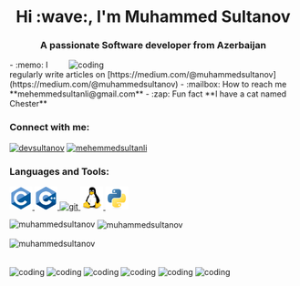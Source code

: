 <h1 align="center">Hi :wave:, I'm Muhammed Sultanov</h1>
<h3 align="center">A passionate Software developer from Azerbaijan</h3>
<img align="right" alt="coding" width="400" src="https://media.tenor.com/YUzRkMOL-3EAAAAM/programming-computer-frog.gif">
- :memo: I regularly write articles on [https://medium.com/@muhammedsultanov](https://medium.com/@muhammedsultanov)
- :mailbox: How to reach me **mehemmedsultanli@gmail.com**
- :zap: Fun fact **I have a cat named Chester**
<br>
<h3 align="left">Connect with me:</h3>
<p align="left">
<a href="https://twitter.com/devsultanov" target="blank"><img align="center" src="https://raw.githubusercontent.com/rahuldkjain/github-profile-readme-generator/master/src/images/icons/Social/twitter.svg" alt="devsultanov" height="30" width="40" /></a>
<a href="https://www.linkedin.com/in/mahammad-sultanov-53a405191/" target="blank"><img align="center" src="https://raw.githubusercontent.com/rahuldkjain/github-profile-readme-generator/master/src/images/icons/Social/linked-in-alt.svg" alt="mehemmedsultanli" height="30" width="40" /></a></p>
<h3 align="left">Languages and Tools:</h3>
<p align="left"> <a href="https://www.cprogramming.com/" target="_blank" rel="noreferrer"> <img src="https://raw.githubusercontent.com/devicons/devicon/master/icons/c/c-original.svg" alt="c" width="40" height="40"/> </a> <a href="https://www.w3schools.com/cpp/" target="_blank" rel="noreferrer"> <img src="https://raw.githubusercontent.com/devicons/devicon/master/icons/cplusplus/cplusplus-original.svg" alt="cplusplus" width="40" height="40"/> </a> <a href="https://git-scm.com/" target="_blank" rel="noreferrer"> <img src="https://www.vectorlogo.zone/logos/git-scm/git-scm-icon.svg" alt="git" width="40" height="40"/> </a> <a href="https://www.linux.org/" target="_blank" rel="noreferrer"> <img src="https://raw.githubusercontent.com/devicons/devicon/master/icons/linux/linux-original.svg" alt="linux" width="40" height="40"/> </a> <a href="https://www.python.org" target="_blank" rel="noreferrer"> <img src="https://raw.githubusercontent.com/devicons/devicon/master/icons/python/python-original.svg" alt="python" width="40" height="40"/> </a> </p>
<p><img align="left" src="https://github-readme-stats.vercel.app/api/top-langs?username=muhammedsultanov&show_icons=true&locale=en&layout=compact" alt="muhammedsultanov" /></p>
<p>&nbsp;<img align="center" src="https://github-readme-stats.vercel.app/api?username=muhammedsultanov&show_icons=true&locale=en" alt="muhammedsultanov" /></p>
<p><img align="center" src="https://github-readme-streak-stats.herokuapp.com/?user=muhammedsultanov&" alt="muhammedsultanov" /></p>
<br>
<img align="center" alt="coding" width="400" src="https://www.coindesk.com/resizer/RFWWB56k_zCrXRoxlaFM0A3N874=/567x561/filters:quality(80):format(jpg)/cloudfront-us-east-1.images.arcpublishing.com/coindesk/GNYP26OXSRH3TCU6ISRYQPUW34.gif">
<img align="center" alt="coding" width="400" src="https://media1.tenor.com/m/MH0ziTog4eYAAAAC/homelander-the-boys-season3.gif">
<img align="center" alt="coding" width="400" src="https://i.kym-cdn.com/photos/images/original/002/403/577/df9.gif">
<img align="center" alt="coding" width="400" src="https://s8d4.turboimg.net/sp/845598da4f82add3fa713145adfec31d/the-boys-homelander.gif">
<img align="center" alt="coding" width="400" src="https://i.makeagif.com/media/10-26-2017/anXNiX.gif">
<img align="center" alt="coding" width="400" src="https://media.tenor.com/6W-8noYM-yMAAAAM/kaanflix-kaanflix-kedisini-yiyor.gif">
